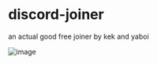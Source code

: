 # discord-joiner

an actual good free joiner by kek and yaboi

![image](https://github.com/kekeds/discord-joiner/assets/107649934/c9fc3b9c-e5fa-4e98-9684-b77a6d2bfb8b)
